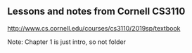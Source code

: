 ## Lessons and notes from Cornell CS3110

http://www.cs.cornell.edu/courses/cs3110/2019sp/textbook

Note: Chapter 1 is just intro, so not folder

